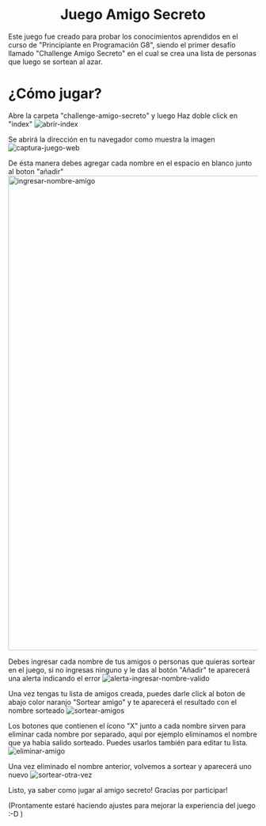 <h1 align="center"> Juego Amigo Secreto </h1>
Este juego fue creado para probar los conocimientos aprendidos en el curso de "Principiante en Programación G8", siendo el primer desafío llamado "Challenge Amigo Secreto" en el cual se crea una lista de personas que luego se sortean al azar.


<h1 align= "left"> ¿Cómo jugar? </h1>

Abre la carpeta "challenge-amigo-secreto" y luego Haz doble click en "index"
![abrir-index](https://github.com/user-attachments/assets/17d57c43-7911-4d1d-ba8d-9532c47009ab)

Se abrirá la dirección en tu navegador como muestra la imagen
![captura-juego-web](https://github.com/user-attachments/assets/3954f201-f573-4d79-ae3f-06f7b8191b45)

De ésta manera debes agregar cada nombre en el espacio en blanco junto al boton "añadir"
<img width="960" alt="ingresar-nombre-amigo" src="https://github.com/user-attachments/assets/5699b383-4f62-4ebc-9ba4-7352e738801f" />

Debes ingresar cada nombre de tus amigos o personas que quieras sortear en el juego, si no ingresas ninguno y le das al botón "Añadir" te aparecerá una alerta indicando el error
![alerta-ingresar-nombre-valido](https://github.com/user-attachments/assets/ec5aa02d-ce37-4b37-bc9a-aa30bc5a9e8e)

Una vez tengas tu lista de amigos creada, puedes darle click al boton de abajo color naranjo "Sortear amigo" y te aparecerá el resultado con el nombre sorteado
![sortear-amigos](https://github.com/user-attachments/assets/a938fa64-76f1-48a8-8791-6ee41ddfcaa1)

Los botones que contienen el ícono "X" junto a cada nombre sirven para eliminar cada nombre por separado, aquí por ejemplo eliminamos el nombre que ya habia salido sorteado. Puedes usarlos también para editar tu lista.
![eliminar-amigo](https://github.com/user-attachments/assets/1a3c3756-bfc2-438e-b300-06adc2f4cb31)

Una vez eliminado el nombre anterior, volvemos a sortear y aparecerá uno nuevo
![sortear-otra-vez](https://github.com/user-attachments/assets/566821db-b2d9-4d43-bed5-d1ad07c94cdf)

Listo, ya saber como jugar al amigo secreto!
Gracias por participar!

(Prontamente estaré haciendo ajustes para mejorar la experiencia del juego :-D )

